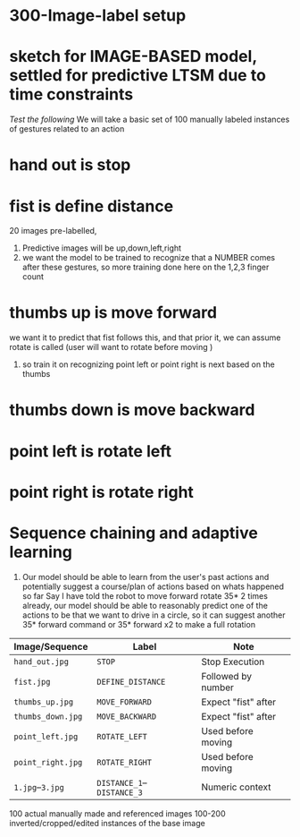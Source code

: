 # 300-Image-label setup
 # sketch for IMAGE-BASED model, settled for predictive LTSM due to time constraints

*Test the following*
We will take a basic set of 100 manually labeled instances of gestures related to an action
# hand out is stop
 
# fist is define distance
20 images pre-labelled, 
1. Predictive images will be up,down,left,right 
2. we want the model to be trained to recognize that a NUMBER comes after these gestures, so more training done here on the 1,2,3 finger count  

# thumbs up is move forward
we want it to predict that fist follows this, and that prior it, we can assume rotate is called (user will want to rotate before moving )
1. so train it on recognizing point left or point right is next based on the thumbs



# thumbs down is move backward 
# point left is rotate left 
# point right is rotate right 


# Sequence chaining and adaptive learning
1. Our model should be able to learn from the user's past actions and potentially suggest a course/plan of actions based on whats happened so far
Say I have told the robot to move forward rotate 35* 2 times already, our model should be able to reasonably predict one of the actions to be that we want to drive in a circle, so it can suggest another 35* forward command or 35* forward x2 to make a full rotation


| Image/Sequence                | Label                      | Note                |
| ----------------------------- | -------------------------- | ------------------- |
| `hand_out.jpg`                | `STOP`                     | Stop Execution      |
| `fist.jpg`                    | `DEFINE_DISTANCE`          | Followed by number  |
| `thumbs_up.jpg`               | `MOVE_FORWARD`             | Expect "fist" after |
| `thumbs_down.jpg`             | `MOVE_BACKWARD`            | Expect "fist" after |
| `point_left.jpg`              | `ROTATE_LEFT`              | Used before moving  |
| `point_right.jpg`             | `ROTATE_RIGHT`             | Used before moving  |
| `1.jpg`–`3.jpg`               | `DISTANCE_1`–`DISTANCE_3`  | Numeric context     |


100 actual manually made and referenced images 
100-200 inverted/cropped/edited instances of the base image